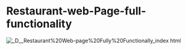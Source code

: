 # Restaurant-web-Page-full-functionality


![_D__Restaurant%20Web-page%20Fully%20Functionally_index html](https://github.com/user-attachments/assets/2786a591-18fc-4b5f-a3ad-b1d81037487e)
